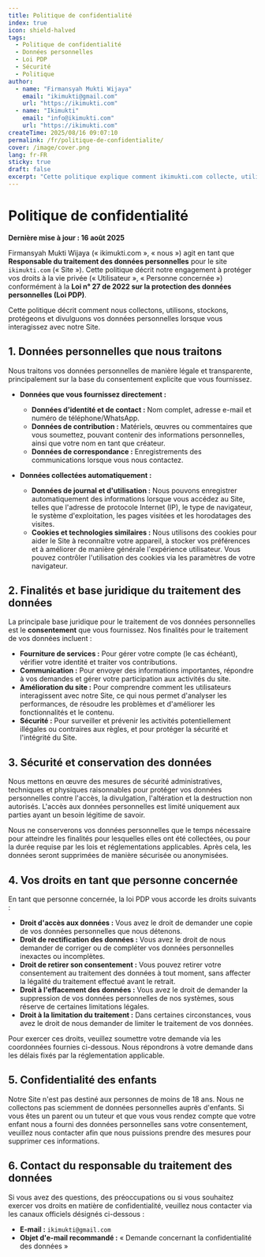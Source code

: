 ```yaml
---
title: Politique de confidentialité
index: true
icon: shield-halved
tags:
  - Politique de confidentialité
  - Données personnelles
  - Loi PDP
  - Sécurité
  - Politique
author:
  - name: "Firmansyah Mukti Wijaya"
    email: "ikimukti@gmail.com"
    url: "https://ikimukti.com"
  - name: "Ikimukti"
    email: "info@ikimukti.com"
    url: "https://ikimukti.com"
createTime: 2025/08/16 09:07:10
permalink: /fr/politique-de-confidentialite/
cover: /image/cover.png
lang: fr-FR
sticky: true
draft: false
excerpt: "Cette politique explique comment ikimukti.com collecte, utilise et protège vos données personnelles conformément aux lois en vigueur."
---
```


# Politique de confidentialité

**Dernière mise à jour : 16 août 2025**

Firmansyah Mukti Wijaya (« ikimukti.com », « nous ») agit en tant que **Responsable du traitement des données personnelles** pour le site `ikimukti.com` (« Site »). Cette politique décrit notre engagement à protéger vos droits à la vie privée (« Utilisateur », « Personne concernée ») conformément à la **Loi n° 27 de 2022 sur la protection des données personnelles (Loi PDP)**.

Cette politique décrit comment nous collectons, utilisons, stockons, protégeons et divulguons vos données personnelles lorsque vous interagissez avec notre Site.

## 1. Données personnelles que nous traitons
Nous traitons vos données personnelles de manière légale et transparente, principalement sur la base du consentement explicite que vous fournissez.

- **Données que vous fournissez directement :**
  - **Données d'identité et de contact :** Nom complet, adresse e-mail et numéro de téléphone/WhatsApp.
  - **Données de contribution :** Matériels, œuvres ou commentaires que vous soumettez, pouvant contenir des informations personnelles, ainsi que votre nom en tant que créateur.
  - **Données de correspondance :** Enregistrements des communications lorsque vous nous contactez.

- **Données collectées automatiquement :**
  - **Données de journal et d'utilisation :** Nous pouvons enregistrer automatiquement des informations lorsque vous accédez au Site, telles que l'adresse de protocole Internet (IP), le type de navigateur, le système d'exploitation, les pages visitées et les horodatages des visites.
  - **Cookies et technologies similaires :** Nous utilisons des cookies pour aider le Site à reconnaître votre appareil, à stocker vos préférences et à améliorer de manière générale l'expérience utilisateur. Vous pouvez contrôler l'utilisation des cookies via les paramètres de votre navigateur.

## 2. Finalités et base juridique du traitement des données
La principale base juridique pour le traitement de vos données personnelles est le **consentement** que vous fournissez. Nos finalités pour le traitement de vos données incluent :
- **Fourniture de services :** Pour gérer votre compte (le cas échéant), vérifier votre identité et traiter vos contributions.
- **Communication :** Pour envoyer des informations importantes, répondre à vos demandes et gérer votre participation aux activités du site.
- **Amélioration du site :** Pour comprendre comment les utilisateurs interagissent avec notre Site, ce qui nous permet d'analyser les performances, de résoudre les problèmes et d'améliorer les fonctionnalités et le contenu.
- **Sécurité :** Pour surveiller et prévenir les activités potentiellement illégales ou contraires aux règles, et pour protéger la sécurité et l'intégrité du Site.

## 3. Sécurité et conservation des données
Nous mettons en œuvre des mesures de sécurité administratives, techniques et physiques raisonnables pour protéger vos données personnelles contre l'accès, la divulgation, l'altération et la destruction non autorisés. L'accès aux données personnelles est limité uniquement aux parties ayant un besoin légitime de savoir.

Nous ne conserverons vos données personnelles que le temps nécessaire pour atteindre les finalités pour lesquelles elles ont été collectées, ou pour la durée requise par les lois et réglementations applicables. Après cela, les données seront supprimées de manière sécurisée ou anonymisées.

## 4. Vos droits en tant que personne concernée
En tant que personne concernée, la loi PDP vous accorde les droits suivants :
- **Droit d'accès aux données :** Vous avez le droit de demander une copie de vos données personnelles que nous détenons.
- **Droit de rectification des données :** Vous avez le droit de nous demander de corriger ou de compléter vos données personnelles inexactes ou incomplètes.
- **Droit de retirer son consentement :** Vous pouvez retirer votre consentement au traitement des données à tout moment, sans affecter la légalité du traitement effectué avant le retrait.
- **Droit à l'effacement des données :** Vous avez le droit de demander la suppression de vos données personnelles de nos systèmes, sous réserve de certaines limitations légales.
- **Droit à la limitation du traitement :** Dans certaines circonstances, vous avez le droit de nous demander de limiter le traitement de vos données.

Pour exercer ces droits, veuillez soumettre votre demande via les coordonnées fournies ci-dessous. Nous répondrons à votre demande dans les délais fixés par la réglementation applicable.

## 5. Confidentialité des enfants
Notre Site n'est pas destiné aux personnes de moins de 18 ans. Nous ne collectons pas sciemment de données personnelles auprès d'enfants. Si vous êtes un parent ou un tuteur et que vous vous rendez compte que votre enfant nous a fourni des données personnelles sans votre consentement, veuillez nous contacter afin que nous puissions prendre des mesures pour supprimer ces informations.

## 6. Contact du responsable du traitement des données
Si vous avez des questions, des préoccupations ou si vous souhaitez exercer vos droits en matière de confidentialité, veuillez nous contacter via les canaux officiels désignés ci-dessous :

- **E-mail :** `ikimukti@gmail.com`
- **Objet d'e-mail recommandé :** « Demande concernant la confidentialité des données »